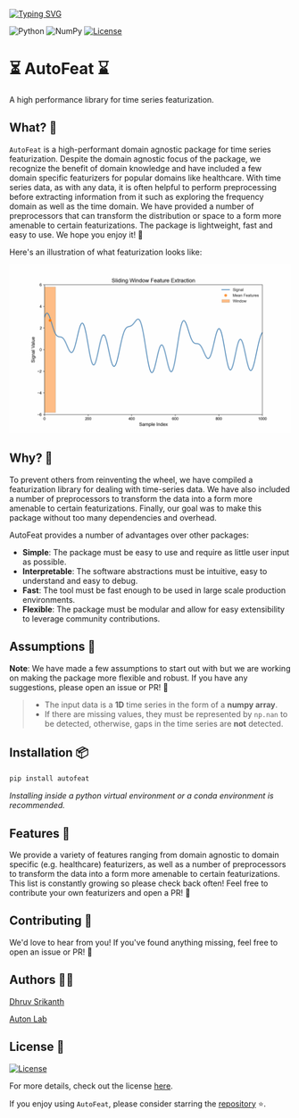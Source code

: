[![Typing SVG](https://readme-typing-svg.demolab.com?font=Georgia&size=26&duration=4000&pause=400&color=EE7600&vCenter=true&multiline=true&width=750&height=100&lines=AutoFeat;A+High+Performance+Library+for+Time-Series+Featurization)](https://git.io/typing-svg)

![Python](https://img.shields.io/badge/Python-3.9.6-blue)
![NumPy](https://img.shields.io/badge/NumPy-1.24.4-lightblue)
[![License](https://img.shields.io/badge/License-Apache_2.0-orange.svg)](https://opensource.org/licenses/Apache-2.0)

# ⏳ AutoFeat ⌛

A high performance library for time series featurization. 

## What? 🙋

`AutoFeat` is a high-performant domain agnostic package for time series featurization. Despite the domain agnostic focus of the package, we recognize the benefit of domain knowledge and have included a few domain specific featurizers for popular domains like healthcare. With time series data, as with any data, it is often helpful to perform preprocessing before extracting information from it such as exploring the frequency domain as well as the time domain. We have provided a number of preprocessors that can transform the distribution or space to a form more amenable to certain featurizations. The package is lightweight, fast and easy to use. We hope you enjoy it! 🎉

Here's an illustration of what featurization looks like:

![AutoFeat](docs/assets/fixed_sliding_window_animation.gif)

## Why? 🤔

To prevent others from reinventing the wheel, we have compiled a featurization library for dealing with time-series data. We have also included a number of preprocessors to transform the data into a form more amenable to certain featurizations. Finally, our goal was to make this package without too many dependencies and overhead.

AutoFeat provides a number of advantages over other packages:
- **Simple**: The package must be easy to use and require as little user input as possible.
- **Interpretable**: The software abstractions must be intuitive, easy to understand and easy to debug.
- **Fast**: The tool must be fast enough to be used in large scale production environments.
- **Flexible**: The package must be modular and allow for easy extensibility to leverage community contributions.

## Assumptions 🧐

**Note**: We have made a few assumptions to start out with but we are working on making the package more flexible and robust. If you have any suggestions, please open an issue or PR! 🙂

> - The input data is a **1D** time series in the form of a **numpy array**.
> - If there are missing values, they must be represented by `np.nan` to be detected, otherwise, gaps in the time series are **not** detected.

## Installation 📦

```bash
pip install autofeat
```

*Installing inside a python virtual environment or a conda environment is recommended.*

## Features 🧠

We provide a variety of features ranging from domain agnostic to domain specific (e.g. healthcare) featurizers, as well as a number of preprocessors to transform the data into a form more amenable to certain featurizations. This list is constantly growing so please check back often! Feel free to contribute your own featurizers and open a PR! 🎉

## Contributing 🤝

We'd love to hear from you! If you've found anything missing, feel free to open an issue or PR! 🙂

## Authors 👨‍💻

[Dhruv Srikanth](https://dhruvsrikanth.github.io)

[Auton Lab](https://autonlab.org)

## License 📝

[![License](https://img.shields.io/badge/License-Apache_2.0-orange.svg)](https://opensource.org/licenses/Apache-2.0)

For more details, check out the license [here](https://github.com/autonlab/AutoFeat/blob/main/LICENSE).


If you enjoy using `AutoFeat`, please consider starring the [repository](https://github.com/autonlab/AutoFeat) ⭐️.

